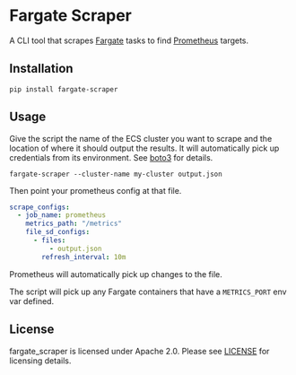 # Fargate Scraper

A CLI tool that scrapes [Fargate] tasks to find [Prometheus] targets.

[Fargate]: https://aws.amazon.com/fargate/
[Prometheus]: https://prometheus.io/


## Installation

    pip install fargate-scraper


## Usage

Give the script the name of the ECS cluster you want to scrape and the
location of where it should output the results.  It will automatically
pick up credentials from its environment.  See [boto3] for details.

```
fargate-scraper --cluster-name my-cluster output.json
```

Then point your prometheus config at that file.

``` yaml
scrape_configs:
  - job_name: prometheus
    metrics_path: "/metrics"
    file_sd_configs:
      - files:
          - output.json
        refresh_interval: 10m
```

Prometheus will automatically pick up changes to the file.

The script will pick up any Fargate containers that have a
`METRICS_PORT` env var defined.

[boto3]: https://boto3.readthedocs.io/en/latest/


## License

fargate_scraper is licensed under Apache 2.0.  Please see [LICENSE]
for licensing details.

[LICENSE]: https://github.com/Bogdanp/fargate_scraper/blob/master/LICENSE
